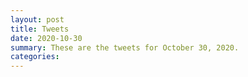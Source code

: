 ```yaml
---
layout: post
title: Tweets
date: 2020-10-30
summary: These are the tweets for October 30, 2020.
categories:
---
```


